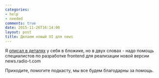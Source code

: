 ```yaml
---
categories:
- help
- needed
comments: true
date: 2015-11-26T16:14:00
layout: post
title: Делаем новый UI для news
---
```


Я [описал в детaлях](http://p.umputun.com/2015/11/26/vsiem-mirom-dlia-obshchiei-polzy/) у себя в бложике, но в двух словах - надо помощь специалистов по разработке frontend для реализации новой версии news.radio-t.com

Приходите, помогите подкасту, мы все будем благодарны за помощь.
